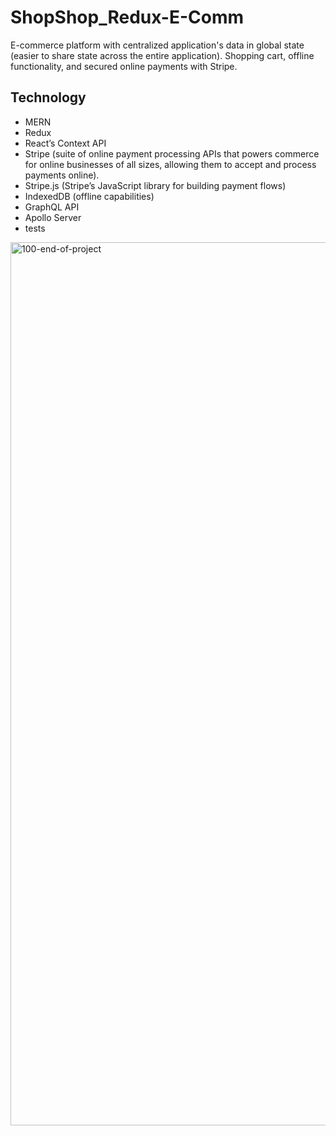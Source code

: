 # ShopShop_Redux-E-Comm

E-commerce platform with centralized application's data in global state (easier to share state across the entire application). 
Shopping cart,  offline functionality, and secured online payments with Stripe.

## Technology

- MERN
- Redux
- React’s Context API
- Stripe (suite of online payment processing APIs that powers commerce for online businesses of all sizes, allowing them to accept and process payments online).
- Stripe.js (Stripe’s JavaScript library for building payment flows)
- IndexedDB (offline capabilities)
- GraphQL API
- Apollo Server
- tests



<img width="1413" alt="100-end-of-project" src="https://user-images.githubusercontent.com/80685266/161623763-39713c9d-3c83-42e9-b74f-bfba7e0d3766.png">
